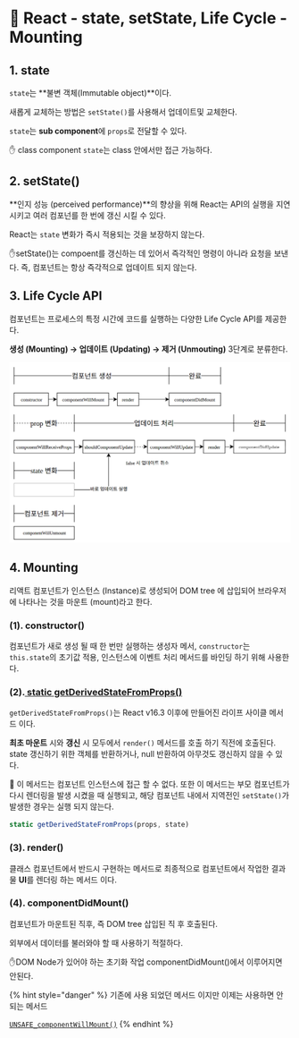 # 📄 React - state, setState, Life Cycle - Mounting

## 1. state 

`state`는 **불변 객체\(Immutable object\)**이다.

새롭게 교체하는 방법은 `setState()`를 사용해서 업데이트및 교체한다.

`state`는 **sub component**에 `props`로 전달할 수 있다.

 ✋ class component `state`는 class 안에서만 접근 가능하다.

## 2. setState\(\) 

**인지 성능 \(perceived performance\)**의 향상을 위해 React는 API의 실행을 지연 시키고 여러 컴포넌를 한 번에 갱신 시킬 수 있다.

React는 `state` 변화가 즉시 적용되는 것을 보장하지 않는다.

 ✋setState\(\)는 compoent를 갱신하는 데 있어서 즉각적인 명령이 아니라 요청을 보낸다. 즉, 컴포넌트는 항상 즉각적으로 업데이트 되지 않는다.

## 3. Life Cycle API

컴포넌트는 프로세스의 특정 시간에 코드를 실행하는 다양한 Life Cycle API를 제공한다.

**생성 \(Mounting\) →  업데이트 \(Updating\)  → 제거 \(Unmouting\)**  3단계로 분류한다.

![](../.gitbook/assets/screenshot-from-2016-12-10-00-21-26-1.png)

## 4. Mounting 

리액트 컴포넌트가 인스턴스 \(Instance\)로 생성되어 DOM tree 에 삽입되어 브라우저에 나타나는 것을 마운트 \(mount\)라고 한다.

### \(1\). constructor\(\)

컴포넌트가 새로 생성 될 때 한 번만 실행하는 생성자 메서, `constructor`는 `this.state`의 초기값 적용, 인스턴스에 이벤트 처리 메서드를 바인딩 하기 위해 사용한다.

### \(2\).[ static getDerivedStateFromProps\(\)](https://ko.reactjs.org/docs/react-component.html#static-getderivedstatefromprops)

`getDerivedStateFromProps()`는 React v16.3 이후에 만들어진 라이프 사이클 메서드 이다.

**최초 마운트** 시와 **갱신** 시 모두에서 `render()` 메서드를 호출 하기 직전에 호출된다. state 갱신하기 위한 객체를 반환하거나, null 반환하여 아무것도 갱신하지 않을 수 있다.

🤚 이 메서드는  컴포넌트 인스턴스에 접근 할 수 없다. 또한 이 메서드는 부모 컴포넌트가 다시 렌더링을 발생 시켰을 때 실행되고, 해당 컴포넌트 내에서 지역전인 `setState()`가 발생한 경우는 실행 되지 않는다.

```jsx
static getDerivedStateFromProps(props, state)
```

### \(3\). render\(\)

클래스 컴포넌트에서  반드시 구현하는 메서드로 최종적으로 컴포넌트에서 작업한 결과물 **UI**를 렌더링 하는 메서드 이다.

### \(4\). componentDidMount\(\)

컴포넌트가 마운트된 직후, 즉 DOM  tree 삽입된 직 후 호출된다.

외부에서 데이터를 불러와야 할 때 사용하기 적절하다.

 ✋DOM Node가 있어야 하는 초기화 작업 componentDidMount\(\)에서 이루어지면 안된다.

{% hint style="danger" %}
기존에 사용 되었던 메서드 이지만 이제는 사용하면 안되는 메서드

[`UNSAFE_componentWillMount()`](https://ko.reactjs.org/docs/react-component.html#unsafe_componentwillmount)
{% endhint %}



